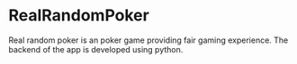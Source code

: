 # RealRandomPoker
Real random poker is an poker game providing fair gaming experience. The backend of the app is developed using python.
